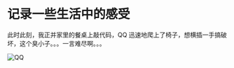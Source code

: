 # 记录一些生活中的感受

此时此刻，我正并家里的餐桌上敲代码，QQ 迅速地爬上了椅子，想横插一手搞破坏，这个臭小子。。。一言难尽啊。。。

![QQ](https://xiangleiboy.oss-cn-hangzhou.aliyuncs.com/xiangwang/IMG_20190502_150014.jpg?x-oss-process=image/resize,w_500)
